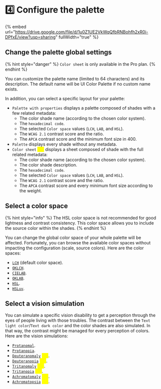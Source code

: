 # 4️⃣ Configure the palette

{% embed url="https://drive.google.com/file/d/1u0Z1UE2VkWqQfbRNBohfh2xR0i-DPfxE/view?usp=sharing" fullWidth="true" %}

## Change the palette global settings

{% hint style="danger" %}
`Color sheet` is only available in the Pro plan.
{% endhint %}

You can customize the palette name (limited to 64 characters) and its description. The default name will be UI Color Palette if no custom name exists.

In addition, you can select a specific layout for your palette:

* `Palette with properties` displays a palette composed of shades with a few related metadata:
  * The color shade name (according to the chosen color system).
  * The `hexadecimal code`.
  * The selected `Color space` values (`LCH`, `LAB`, and `HSL`).
  * The `WCAG 2.1` contrast score and the ratio.
  * The `APCA` contrast score and the minimum font size in 400.
* `Palette` displays every shade without any metadata.
* `Color sheet` <mark style="color:yellow;">`Pro`</mark> displays a sheet composed of shade with the full related metadata:
  * The color shade name (according to the chosen color system).
  * The color shade description.
  * The `hexadecimal code`.
  * The selected `Color space` values (`LCH`, `LAB`, and `HSL`).
  * The `WCAG 2.1` contrast score and the ratio.
  * The `APCA` contrast score and every minimum font size according to the weight.

## Select a color space

{% hint style="info" %}
The HSL color space is not recommended for good lightness and contrast consistency. This color space allows you to include the source color within the shades.
{% endhint %}

You can change the global color space of your whole palette will be affected. Fortunately, you can browse the available color spaces without impacting the configuration (scale, source colors). Here are the color spaces:

* [`LCH`](../glossary.md#lch) (default color space).
* [`OKLCH`](../glossary.md#oklch).
* [`CIELAB`](../glossary.md#cielab).
* [`OKLAB`](../glossary.md#oklab).
* [`HSL`](../glossary.md#hsl).
* [`HSLuv`](../glossary.md#hsluv).

## Select a vision simulation

You can simulate a specific vision disability to get a perception through the eyes of people living with those troubles. The contrast between the `Text light color`/`Text dark color` and the color shades are also simulated. In that way, the contrast might be managed for every perception of colors. Here are the vision simulations:

* [`Protanomal`](../glossary.md#protanomaly).
* [`Protanopia`](../glossary.md#protanopia).
* [`Deuteranomaly`](../glossary.md#deuteranomaly) <mark style="color:yellow;">`Pro`</mark>.
* [`Deuteranopia`](../glossary.md#deuteranopia) <mark style="color:yellow;">`Pro`</mark>.
* [`Tritanomaly`](../glossary.md#tritanomaly) <mark style="color:yellow;">`Pro`</mark>.
* [`Tritanopia`](../glossary.md#tritanopia) <mark style="color:yellow;">`Pro`</mark>.
* [`Achromatomaly`](../glossary.md#achromatomaly) <mark style="color:yellow;">`Pro`</mark>.
* [`Achromatopsia`](../glossary.md#achromatopsia) <mark style="color:yellow;">`Pro`</mark>.
